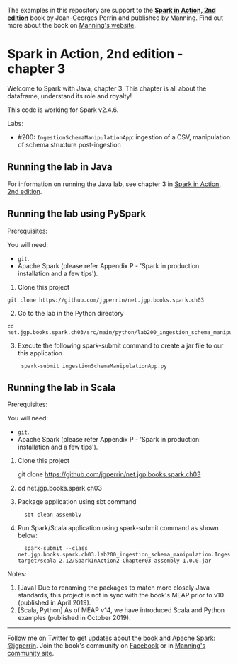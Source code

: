 The examples in this repository are support to the **[Spark in Action, 2nd edition](http://jgp.net/sia)** book by Jean-Georges Perrin and published by Manning. Find out more about the book on [Manning's website](http://jgp.net/sia).

# Spark in Action, 2nd edition - chapter 3

Welcome to Spark with Java, chapter 3. This chapter is all about the dataframe, understand its role and royalty!

This code is working for Spark v2.4.6.

Labs:
 * #200: `IngestionSchemaManipulationApp`: ingestion of a CSV, manipulation of schema structure post-ingestion

## Running the lab in Java

For information on running the Java lab, see chapter 3 in [Spark in Action, 2nd edition](http://jgp.net/sia).


## Running the lab using PySpark

Prerequisites:

You will need:
 * `git`.
 * Apache Spark (please refer Appendix P - 'Spark in production: installation and a few tips').

1. Clone this project

```
git clone https://github.com/jgperrin/net.jgp.books.spark.ch03
```

2. Go to the lab in the Python directory

```
cd net.jgp.books.spark.ch03/src/main/python/lab200_ingestion_schema_manipulation/
```

3. Execute the following spark-submit command to create a jar file to our this application

   ```
    spark-submit ingestionSchemaManipulationApp.py
   ```

## Running the lab in Scala

Prerequisites:

You will need:
 * `git`.
 * Apache Spark (please refer Appendix P - 'Spark in production: installation and a few tips'). 


1. Clone this project

    git clone https://github.com/jgperrin/net.jgp.books.spark.ch03

2. cd net.jgp.books.spark.ch03

3. Package application using sbt command

   ```
     sbt clean assembly
   ```

4. Run Spark/Scala application using spark-submit command as shown below:

   ```
     spark-submit --class net.jgp.books.spark.ch03.lab200_ingestion_schema_manipulation.IngestionSchemaManipulationScalaApp target/scala-2.12/SparkInAction2-Chapter03-assembly-1.0.0.jar
   ```

Notes: 
 1. [Java] Due to renaming the packages to match more closely Java standards, this project is not in sync with the book's MEAP prior to v10 (published in April 2019).
 2. [Scala, Python] As of MEAP v14, we have introduced Scala and Python examples (published in October 2019).
 
---

Follow me on Twitter to get updates about the book and Apache Spark: [@jgperrin](https://twitter.com/jgperrin). Join the book's community on [Facebook](https://www.facebook.com/SparkWithJava/) or in [Manning's community site](https://forums.manning.com/forums/spark-in-action-second-edition?a_aid=jgp).

